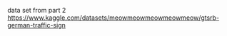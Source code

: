data set from part 2 https://www.kaggle.com/datasets/meowmeowmeowmeowmeow/gtsrb-german-traffic-sign
